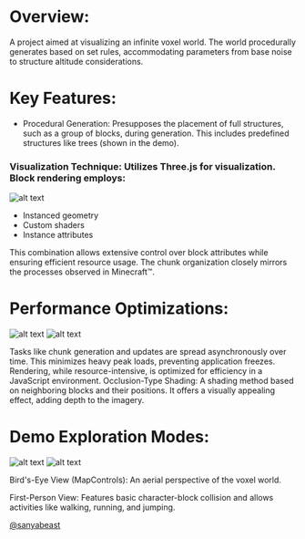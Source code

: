 # Overview:

A project aimed at visualizing an infinite voxel world. The world procedurally generates based on set rules, accommodating parameters from base noise to structure altitude considerations.

# Key Features:

- Procedural Generation: Presupposes the placement of full structures, such as a group of blocks, during generation. This includes predefined structures like trees (shown in the demo).

### Visualization Technique: Utilizes Three.js for visualization. Block rendering employs:

![alt text](assets/docs/image/brickscape_003.png "Chunk rendering including empty blocks")

- Instanced geometry
- Custom shaders
- Instance attributes
  
This combination allows extensive control over block attributes while ensuring efficient resource usage.
The chunk organization closely mirrors the processes observed in Minecraft™.

# Performance Optimizations:

![alt text](assets/docs/image/brickscape_004.gif "Chunks Loading")
![alt text](assets/docs/image/brickscape_005.gif "Chunks Loading")

Tasks like chunk generation and updates are spread asynchronously over time. This minimizes heavy peak loads, preventing application freezes.
Rendering, while resource-intensive, is optimized for efficiency in a JavaScript environment.
Occlusion-Type Shading: A shading method based on neighboring blocks and their positions. It offers a visually appealing effect, adding depth to the imagery.

# Demo Exploration Modes:

![alt text](assets/docs/image/brickscape_001.png "Bird's-Eye View")
![alt text](assets/docs/image/brickscape_002.png "First-Person View")

Bird's-Eye View (MapControls): An aerial perspective of the voxel world.



First-Person View: Features basic character-block collision and allows activities like walking, running, and jumping.


[@sanyabeast](mailto:a.gvrnsk@gmail.com?subject=chronicle)